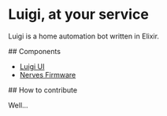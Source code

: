 # Luigi, at your service

Luigi is a home automation bot written in Elixir.

## Components

* [Luigi UI](ui/README.md)
* [Nerves Firmware](firmware/README.md)

## How to contribute

Well...
